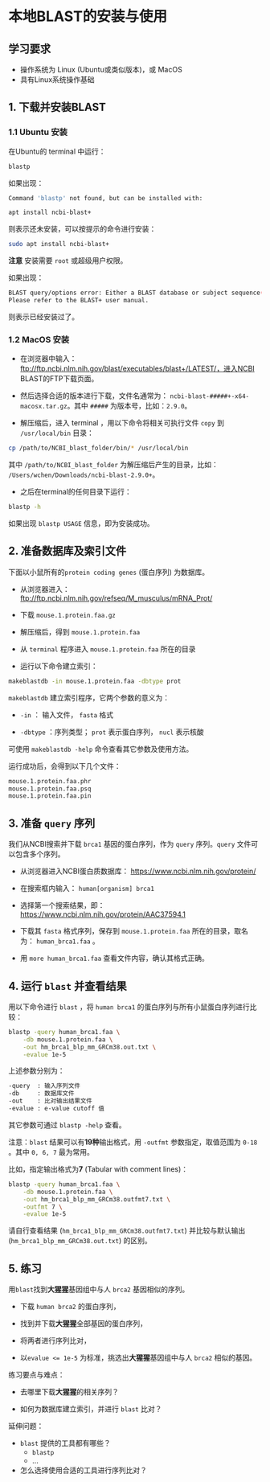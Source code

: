 本地BLAST的安装与使用
================

## 学习要求

  - 操作系统为 Linux (Ubuntu或类似版本)，或 MacOS
  - 具有Linux系统操作基础

## 1\. 下载并安装BLAST

### 1.1 Ubuntu 安装

在Ubuntu的 terminal 中运行：

``` sh
blastp
```

如果出现：

``` sh
Command 'blastp' not found, but can be installed with:

apt install ncbi-blast+
```

则表示还未安装，可以按提示的命令进行安装：

``` sh
sudo apt install ncbi-blast+
```

**注意** 安装需要 `root`
或超级用户权限。

如果出现：

``` sh
BLAST query/options error: Either a BLAST database or subject sequence(s) must be specified
Please refer to the BLAST+ user manual.
```

则表示已经安装过了。

### 1.2 MacOS 安装

  - 在浏览器中输入：
    <ftp://ftp.ncbi.nlm.nih.gov/blast/executables/blast+/LATEST/，进入NCBI>
    BLAST的FTP下载页面。

  - 然后选择合适的版本进行下载，文件名通常为： `ncbi-blast-#####+-x64-macosx.tar.gz`。其中
    `#####` 为版本号，比如：`2.9.0`。

  - 解压缩后，进入 terminal ，用以下命令将相关可执行文件 `copy` 到 `/usr/local/bin` 目录：

<!-- end list -->

``` sh
cp /path/to/NCBI_blast_folder/bin/* /usr/local/bin
```

其中 `/path/to/NCBI_blast_folder` 为解压缩后产生的目录，比如：
`/Users/wchen/Downloads/ncbi-blast-2.9.0+`。

  - 之后在terminal的任何目录下运行：

<!-- end list -->

``` sh
blastp -h
```

如果出现 `blastp USAGE` 信息，即为安装成功。

## 2\. 准备数据库及索引文件

下面以小鼠所有的`protein coding genes` (蛋白序列) 为数据库。

  - 从浏览器进入： <ftp://ftp.ncbi.nlm.nih.gov/refseq/M_musculus/mRNA_Prot/>

  - 下载 `mouse.1.protein.faa.gz`

  - 解压缩后，得到 `mouse.1.protein.faa`

  - 从 `terminal` 程序进入 `mouse.1.protein.faa` 所在的目录

  - 运行以下命令建立索引：

<!-- end list -->

``` sh
makeblastdb -in mouse.1.protein.faa -dbtype prot
```

`makeblastdb` 建立索引程序，它两个参数的意义为：

  - `-in` ： 输入文件， `fasta` 格式

  - `-dbtype` ：序列类型； `prot` 表示蛋白序列， `nucl` 表示核酸

可使用 `makeblastdb -help` 命令查看其它参数及使用方法。

运行成功后，会得到以下几个文件：

``` sh
mouse.1.protein.faa.phr
mouse.1.protein.faa.psq
mouse.1.protein.faa.pin
```

## 3\. 准备 `query` 序列

我们从NCBI搜索并下载 `brca1` 基因的蛋白序列，作为 `query` 序列。`query` 文件可以包含多个序列。

  - 从浏览器进入NCBI蛋白质数据库： <https://www.ncbi.nlm.nih.gov/protein/>

  - 在搜索框内输入： `human[organism] brca1`

  - 选择第一个搜索结果，即：<https://www.ncbi.nlm.nih.gov/protein/AAC37594.1>

  - 下载其 `fasta` 格式序列，保存到 `mouse.1.protein.faa` 所在的目录，取名为：
    `human_brca1.faa` 。

  - 用 `more human_brca1.faa` 查看文件内容，确认其格式正确。

## 4\. 运行 `blast` 并查看结果

用以下命令进行 `blast` ，将 `human brca1` 的蛋白序列与所有小鼠蛋白序列进行比较：

``` sh
blastp -query human_brca1.faa \
    -db mouse.1.protein.faa \
    -out hm_brca1_blp_mm_GRCm38.out.txt \
    -evalue 1e-5
```

上述参数分别为：

``` sh
-query  : 输入序列文件
-db     : 数据库文件
-out    : 比对输出结果文件
-evalue : e-value cutoff 值
```

其它参数可通过 `blastp -help` 查看。

注意：`blast` 结果可以有**19种**输出格式，用 `-outfmt` 参数指定，取值范围为 `0-18` 。其中 `0, 6, 7`
最为常用。

比如，指定输出格式为**7** (Tabular with comment lines)：

``` sh
blastp -query human_brca1.faa \
    -db mouse.1.protein.faa \
    -out hm_brca1_blp_mm_GRCm38.outfmt7.txt \
    -outfmt 7 \
    -evalue 1e-5
```

请自行查看结果 (`hm_brca1_blp_mm_GRCm38.outfmt7.txt`) 并比较与默认输出
(`hm_brca1_blp_mm_GRCm38.out.txt`) 的区别。

## 5\. 练习

用`blast`找到**大猩猩**基因组中与人 `brca2` 基因相似的序列。

  - 下载 `human brca2` 的蛋白序列，

  - 找到并下载**大猩猩**全部基因的蛋白序列，

  - 将两者进行序列比对，

  - 以`evalue <= 1e-5` 为标准，挑选出**大猩猩**基因组中与人 `brca2` 相似的基因。

练习要点与难点：

  - 去哪里下载**大猩猩**的相关序列？

  - 如何为数据库建立索引，并进行 `blast` 比对？

延伸问题：

  - `blast` 提供的工具都有哪些？
      - `blastp`
      - …
  - 怎么选择使用合适的工具进行序列比对？
